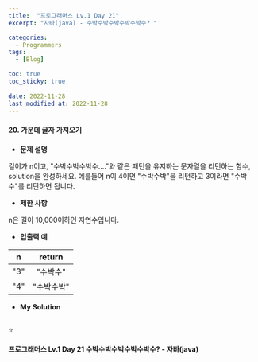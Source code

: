 ```yaml
---
title:  "프로그래머스 Lv.1 Day 21"
excerpt: "자바(java) - 수박수박수박수박수박수? "

categories:
  - Programmers
tags:
  - [Blog]

toc: true
toc_sticky: true
 
date: 2022-11-28
last_modified_at: 2022-11-28
---
```


#### 20. 가운데 글자 가져오기


- **문제 설명** 

길이가 n이고, "수박수박수박수...."와 같은 패턴을 유지하는 문자열을 리턴하는 함수, solution을 완성하세요. 예를들어 n이 4이면 "수박수박"을 리턴하고 3이라면 "수박수"를 리턴하면 됩니다.

- **제한 사항**

n은 길이 10,000이하인 자연수입니다.

- **입출력 예**

|**n**|**return**|
|:---:|:---:|
|"3"|"수박수"|
|"4"|"수박수박"|



- **My Solution**

```java

```

⭐

**프로그래머스 Lv.1 Day 21 수박수박수박수박수박수? - 자바(java)**